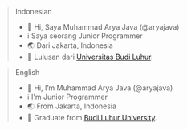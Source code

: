 > Indonesian
> - :wave: Hi,  Saya Muhammad Arya Java (@aryajava)
> - :information_source: Saya seorang Junior Programmer
> - :earth_asia:  Dari Jakarta, Indonesia
> - :school:  Lulusan dari [Universitas Budi Luhur](https://www.budiluhur.ac.id/).


> English
> - :wave: Hi, I’m Muhammad Arya Java (@aryajava)
> - :information_source: I'm Junior Programmer
> - :earth_asia:  From Jakarta, Indonesia
> - :school:  Graduate from [Budi Luhur University](https://www.budiluhur.ac.id/).

<!---
aryajava/aryajava is a ✨ special ✨ repository because its `README.md` (this file) appears on your GitHub profile.
You can click the Preview link to take a look at your changes.
--->
